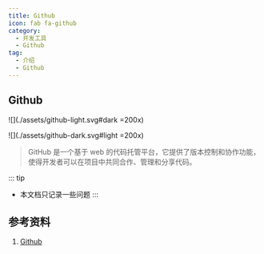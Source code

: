```yaml
---
title: Github
icon: fab fa-github
category:
  - 开发工具
  - Github
tag:
  - 介绍
  - Github
---
```


## Github

![](./assets/github-light.svg#dark =200x)

![](./assets/github-dark.svg#light =200x)

> GitHub 是一个基于 web 的代码托管平台，它提供了版本控制和协作功能，使得开发者可以在项目中共同合作、管理和分享代码。

::: tip
* 本文档只记录一些问题
:::


## 参考资料

1. [Github](https://help.github.com/cn)
